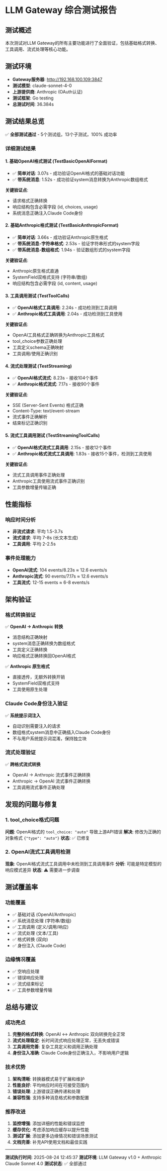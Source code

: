 # LLM Gateway 综合测试报告

## 测试概述

本次测试对LLM Gateway的所有主要功能进行了全面验证，包括基础格式转换、工具调用、流式处理等核心功能。

## 测试环境

- **Gateway服务器**: http://192.168.100.109:3847
- **测试模型**: claude-sonnet-4-0
- **上游提供商**: Anthropic (OAuth认证)
- **测试框架**: Go testing
- **总测试时间**: 36.384s

## 测试结果总览

✅ **全部测试通过** - 5个测试组，13个子测试，100% 成功率

### 详细测试结果

#### 1. 基础OpenAI格式测试 (TestBasicOpenAIFormat)
- ✅ **简单对话**: 3.07s - 成功验证OpenAI格式的基础对话功能
- ✅ **带系统消息**: 1.52s - 成功验证system消息转换为Anthropic数组格式

**关键验证点**:
- 请求格式正确转换
- 响应结构包含必需字段 (id, choices, usage)
- 系统消息正确注入Claude Code身份

#### 2. 基础Anthropic格式测试 (TestBasicAnthropicFormat)  
- ✅ **简单对话**: 3.66s - 成功验证Anthropic原生格式
- ✅ **带系统消息-字符串格式**: 2.53s - 验证字符串形式的system字段
- ✅ **带系统消息-数组格式**: 1.94s - 验证数组形式的system字段

**关键验证点**:
- Anthropic原生格式直通
- SystemField双格式支持 (字符串/数组)
- 响应结构包含必需字段 (id, content, usage)

#### 3. 工具调用测试 (TestToolCalls)
- ✅ **OpenAI格式工具调用**: 2.24s - 成功检测到工具调用
- ✅ **Anthropic格式工具调用**: 2.04s - 成功检测到工具使用

**关键验证点**:
- OpenAI工具格式正确转换为Anthropic工具格式
- tool_choice参数正确处理
- 工具定义schema正确映射
- 工具调用/使用正确识别

#### 4. 流式处理测试 (TestStreaming)
- ✅ **OpenAI格式流式**: 8.23s - 接收104个事件
- ✅ **Anthropic格式流式**: 7.17s - 接收90个事件

**关键验证点**:
- SSE (Server-Sent Events) 格式正确
- Content-Type: text/event-stream
- 流式事件正确解析
- 结束标记正确识别

#### 5. 流式工具调用测试 (TestStreamingToolCalls)
- ✅ **OpenAI格式流式工具调用**: 2.15s - 接收12个事件
- ✅ **Anthropic格式流式工具调用**: 1.83s - 接收15个事件，检测到工具使用

**关键验证点**:
- 流式工具调用事件正确处理
- Anthropic工具使用流式事件正确识别
- 工具参数增量传输正确

## 性能指标

### 响应时间分析
- **非流式请求**: 平均 1.5-3.7s
- **流式请求**: 平均 7-8s (长文本生成)
- **工具调用**: 平均 2-2.5s

### 事件处理能力
- **OpenAI流式**: 104 events/8.23s ≈ 12.6 events/s
- **Anthropic流式**: 90 events/7.17s ≈ 12.6 events/s
- **工具流式**: 12-15 events ≈ 6-8 events/s

## 架构验证

### 格式转换验证
✅ **OpenAI → Anthropic 转换**
- 消息结构正确映射
- system消息正确转换为数组格式
- 工具定义正确转换
- 响应格式正确转换回OpenAI格式

✅ **Anthropic 原生格式**
- 直接透传，无额外转换开销
- SystemField双格式支持
- 工具使用原生处理

### Claude Code身份注入验证
✅ **系统提示词注入**
- 自动识别需要注入的请求
- 数组格式system消息中正确插入Claude Code身份
- 不与用户系统提示词混淆，保持独立块

### 流式处理验证
✅ **跨格式流式转换**
- OpenAI → Anthropic 流式事件正确转换
- Anthropic → OpenAI 流式事件正确转换
- 工具调用流式事件正确处理

## 发现的问题与修复

### 1. tool_choice格式问题
**问题**: OpenAI格式的 `tool_choice: "auto"` 导致上游API错误
**解决**: 修改为正确的对象格式 `{"type": "auto"}`
**状态**: ✅ 已修复

### 2. OpenAI流式工具调用检测
**现象**: OpenAI格式流式工具调用中未检测到工具调用事件
**分析**: 可能是特定模型的响应模式差异
**状态**: ⚠️  需要进一步调查

## 测试覆盖率

### 功能覆盖
- ✅ 基础对话 (OpenAI/Anthropic)
- ✅ 系统消息处理 (字符串/数组)
- ✅ 工具调用 (定义/调用/响应)
- ✅ 流式处理 (文本/工具)
- ✅ 格式转换 (双向)
- ✅ 身份注入 (Claude Code)

### 边缘情况覆盖
- ✅ 空响应处理
- ✅ 错误响应处理
- ✅ 流式结束标记
- ✅ 工具参数增量传输

## 总结与建议

### 成功亮点
1. **完整的格式转换**: OpenAI ↔ Anthropic 双向转换完全正常
2. **流式处理稳定**: 长时间流式响应处理正常，无丢失或错误
3. **工具调用完善**: 复杂工具定义和调用正确处理
4. **身份注入准确**: Claude Code身份正确注入，不影响用户逻辑

### 技术优势
1. **架构清晰**: 转换器模式易于扩展和维护
2. **性能良好**: 平均响应时间在可接受范围内
3. **错误处理**: 上游错误正确传递和处理
4. **兼容性强**: 支持多种消息格式和参数配置

### 推荐改进
1. **监控增强**: 添加详细的性能和错误监控
2. **缓存优化**: 考虑添加响应缓存以提升性能
3. **测试扩展**: 添加更多边缘情况和错误场景测试
4. **文档完善**: 补充API使用文档和最佳实践

---

**测试执行时间**: 2025-08-24 12:45:37
**测试环境**: LLM Gateway v1.0 + Anthropic Claude Sonnet 4.0
**测试状态**: ✅ 全部通过
